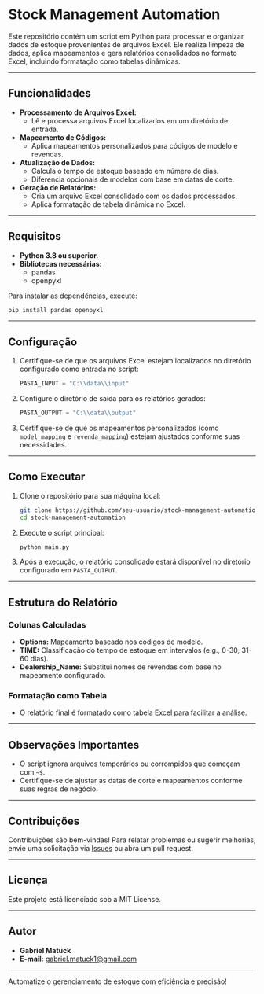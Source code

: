 # Stock Management Automation

Este repositório contém um script em Python para processar e organizar dados de estoque provenientes de arquivos Excel. Ele realiza limpeza de dados, aplica mapeamentos e gera relatórios consolidados no formato Excel, incluindo formatação como tabelas dinâmicas.

---

## Funcionalidades

- **Processamento de Arquivos Excel:**
  - Lê e processa arquivos Excel localizados em um diretório de entrada.
- **Mapeamento de Códigos:**
  - Aplica mapeamentos personalizados para códigos de modelo e revendas.
- **Atualização de Dados:**
  - Calcula o tempo de estoque baseado em número de dias.
  - Diferencia opcionais de modelos com base em datas de corte.
- **Geração de Relatórios:**
  - Cria um arquivo Excel consolidado com os dados processados.
  - Aplica formatação de tabela dinâmica no Excel.

---

## Requisitos

- **Python 3.8 ou superior.**
- **Bibliotecas necessárias:**
  - pandas
  - openpyxl

Para instalar as dependências, execute:
```bash
pip install pandas openpyxl
```

---

## Configuração

1. Certifique-se de que os arquivos Excel estejam localizados no diretório configurado como entrada no script:
   ```python
   PASTA_INPUT = "C:\\data\\input"
   ```

2. Configure o diretório de saída para os relatórios gerados:
   ```python
   PASTA_OUTPUT = "C:\\data\\output"
   ```

3. Certifique-se de que os mapeamentos personalizados (como `model_mapping` e `revenda_mapping`) estejam ajustados conforme suas necessidades.

---

## Como Executar

1. Clone o repositório para sua máquina local:
   ```bash
   git clone https://github.com/seu-usuario/stock-management-automation.git
   cd stock-management-automation
   ```

2. Execute o script principal:
   ```bash
   python main.py
   ```

3. Após a execução, o relatório consolidado estará disponível no diretório configurado em `PASTA_OUTPUT`.

---

## Estrutura do Relatório

### Colunas Calculadas

- **Options:** Mapeamento baseado nos códigos de modelo.
- **TIME:** Classificação do tempo de estoque em intervalos (e.g., 0-30, 31-60 dias).
- **Dealership_Name:** Substitui nomes de revendas com base no mapeamento configurado.

### Formatação como Tabela

- O relatório final é formatado como tabela Excel para facilitar a análise.

---

## Observações Importantes

- O script ignora arquivos temporários ou corrompidos que começam com `~$`.
- Certifique-se de ajustar as datas de corte e mapeamentos conforme suas regras de negócio.

---

## Contribuições

Contribuições são bem-vindas! Para relatar problemas ou sugerir melhorias, envie uma solicitação via [Issues](https://github.com/seu-usuario/stock-management-automation/issues) ou abra um pull request.

---

## Licença

Este projeto está licenciado sob a MIT License.

---

## Autor

- **Gabriel Matuck**
- **E-mail:** [gabriel.matuck1@gmail.com](mailto:gabriel.matuck1@gmail.com)

---

Automatize o gerenciamento de estoque com eficiência e precisão!

